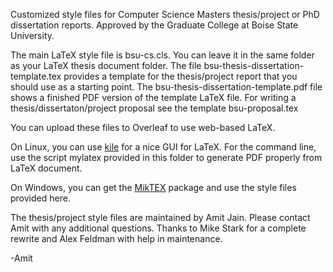 
Customized style files for Computer Science Masters thesis/project or PhD dissertation
reports. Approved by the Graduate College at Boise State University.

The main LaTeX style file is bsu-cs.cls. You can leave it in the same folder as your
LaTeX thesis document folder.  The file bsu-thesis-dissertation-template.tex provides
a template for the thesis/project report that you should use as a starting point. The
bsu-thesis-dissertation-template.pdf file shows a finished PDF version of the template LaTeX
file. For writing a thesis/dissertaton/project proposal see the template bsu-proposal.tex

You can upload these files to Overleaf to use web-based LaTeX.

On Linux, you can use [kile](https://kile.sourceforge.io/) for a nice GUI for LaTeX. For the
command line, use the script mylatex provided in this folder to generate PDF properly from
LaTeX document.

On Windows, you can get the [MikTEX](miktex.org) package and use the style files provided
here.

The thesis/project style files are maintained by Amit Jain. Please contact Amit with any
additional questions. Thanks to Mike Stark for a complete rewrite and Alex Feldman with
help in maintenance.

-Amit
